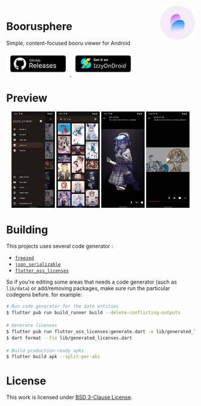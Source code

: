 <img src="assets/icons/exported/legacy-circle.png" alt="boorusphere icon" height="92" align="right">

# Boorusphere

Simple, content-focused booru viewer for Android

<a href="https://github.com/nullxception/boorusphere/releases">
    <img src="assets/button-GHReleases.png" alt="github release page" width="170">
</a>
<a href="https://apt.izzysoft.de/fdroid/index/apk/io.chaldeaprjkt.boorusphere">
    <img src="assets/button-IzzyOnDroid.png" alt="IzzyOnDroid release page" width="170">
</a>

# Preview
<p align="center">
    <img width="23%" src="assets/previews/screen0.jpg" alt="screenshot of application menu"/>
    <img width="23%" src="assets/previews/screen1.jpg" alt="screenshot of search result"/>
    <img width="23%" src="assets/previews/screen2.jpg" alt="screenshot of photo preview"/>
    <img width="23%" src="assets/previews/screen3.jpg" alt="screenshot of video preview"/>
</p>

# Building

This projects uses several code generator :
- [`freezed`](https://github.com/rrousselGit/freezed)
- [`json_serializable`](https://github.com/google/json_serializable.dart)
- [`flutter_oss_licenses`](https://github.com/espresso3389/flutter_oss_licenses)

So if you're editing some areas that needs a code generator (such as `lib/data`) or add/removing packages, make sure run the particular codegens before. for example:

```bash
# Run code generator for the data entities
$ flutter pub run build_runner build --delete-conflicting-outputs

# Generate licenses
$ flutter pub run flutter_oss_licenses:generate.dart -o lib/generated_licenses.dart
$ dart format --fix lib/generated_licenses.dart

# Build production-ready apks
$ flutter build apk --split-per-abi
```

# License

This work is licensed under [BSD 3-Clause License](LICENSE.md).
